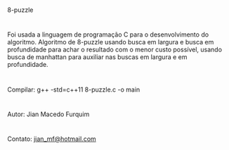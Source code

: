  # 
 8-puzzle
 
 #
 Foi usada a linguagem de programação C para o desenvolvimento do algoritmo.
 Algoritmo de 8-puzzle usando busca em largura e busca em profundidade para achar o resultado com o menor custo possível,
 usando busca de manhattan para auxiliar nas buscas em largura e em profundidade.
  
 #
 Compilar: g++ -std=c++11 8-puzzle.c -o main
 
 #
 Autor: Jian Macedo Furquim
 
 #	
 Contato: jian_mf@hotmail.com
 
